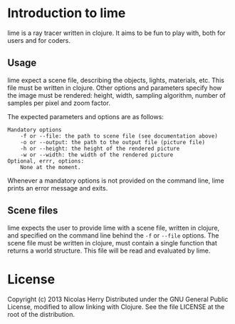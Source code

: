 # Introduction to lime

lime is a ray tracer written in clojure. It aims to be fun to play with, both for users and for coders.

## Usage
lime expect a scene file, describing the objects, lights, materials, etc. This file must be written in clojure. Other options and parameters specify how the image must be rendered: height, width, sampling algorithm, number of samples per pixel and zoom factor.

The expected parameters and options are as follows:

    Mandatory options
        -f or --file: the path to scene file (see documentation above)
        -o or --output: the path to the output file (picture file)
        -h or --height: the height of the rendered picture
        -w or --width: the width of the rendered picture
    Optional, errr, options:
        None at the moment.

Whenever a mandatory options is not provided on the command line, lime prints an error message and exits.

## Scene files

lime expects the user to provide lime with a scene file, written in clojure, and specified on the command line behind the `-f` or `--file` options. The scene file must be written in clojure, must contain a single function that returns a world structure. This file will be read and evaluated by lime.

# License
Copyright (c) 2013 Nicolas Herry
Distributed under the GNU General Public License, modified to allow linking with Clojure. See the file LICENSE at the root of the distribution.
